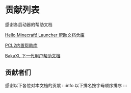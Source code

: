 # 贡献列表

感谢各启动器的帮助文档

[Hello Minecraft! Launcher 帮助文档仓库](https://github.com/HMCL-dev/HMCL-docs)

[PCL2内置帮助库](https://github.com/LTCatt/PCL2Help)

[BakaXL 下一代用户帮助文档](https://github.com/BakaXL-Support/BakaXL-Next-docs)

## 贡献者们

感谢以下各位对本文档的贡献
:::info
以下排名按字母顺序排序
:::
